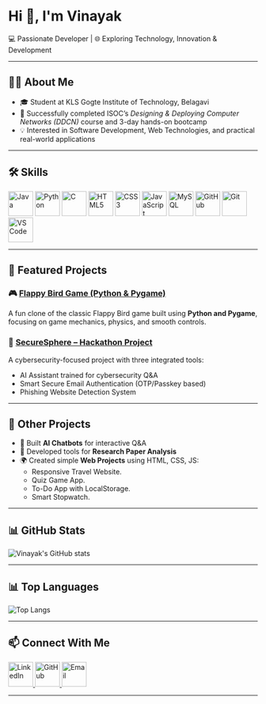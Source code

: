 # Hi 👋, I'm Vinayak  
💻 Passionate Developer | 🌐 Exploring Technology, Innovation & Development  

---

## 👨‍💻 About Me  
- 🎓 Student at KLS Gogte Institute of Technology, Belagavi  
- 📡 Successfully completed ISOC’s *Designing & Deploying Computer Networks (DDCN)* course and 3-day hands-on bootcamp  
- 💡 Interested in Software Development, Web Technologies, and practical real-world applications  

---

## 🛠️ Skills  

<p>  
  <img src="https://cdn.jsdelivr.net/gh/devicons/devicon/icons/java/java-original.svg" alt="Java" width="50" height="50"/>  
  <img src="https://cdn.jsdelivr.net/gh/devicons/devicon/icons/python/python-original.svg" alt="Python" width="50" height="50"/>  
  <img src="https://cdn.jsdelivr.net/gh/devicons/devicon/icons/c/c-original.svg" alt="C" width="50" height="50"/>  
  <img src="https://cdn.jsdelivr.net/gh/devicons/devicon/icons/html5/html5-original.svg" alt="HTML5" width="50" height="50"/>  
  <img src="https://cdn.jsdelivr.net/gh/devicons/devicon/icons/css3/css3-original.svg" alt="CSS3" width="50" height="50"/>  
  <img src="https://cdn.jsdelivr.net/gh/devicons/devicon/icons/javascript/javascript-original.svg" alt="JavaScript" width="50" height="50"/>  
  <img src="https://cdn.jsdelivr.net/gh/devicons/devicon/icons/mysql/mysql-original.svg" alt="MySQL" width="50" height="50"/>  
  <img src="https://cdn.jsdelivr.net/gh/devicons/devicon/icons/github/github-original.svg" alt="GitHub" width="50" height="50"/>  
  <img src="https://cdn.jsdelivr.net/gh/devicons/devicon/icons/git/git-original.svg" alt="Git" width="50" height="50"/>  
  <img src="https://cdn.jsdelivr.net/gh/devicons/devicon/icons/vscode/vscode-original.svg" alt="VS Code" width="50" height="50"/>  
</p>  

---

## 🚀 Featured Projects  
### 🎮 [Flappy Bird Game (Python & Pygame)](https://github.com/Vinayak-Chinchakhandi/Flappy_Bird_Game)  
A fun clone of the classic Flappy Bird game built using **Python and Pygame**, focusing on game mechanics, physics, and smooth controls.  

### 🔐 [SecureSphere – Hackathon Project](https://github.com/Vinayak-Chinchakhandi/Secure-Sphere)  
A cybersecurity-focused project with three integrated tools:  
- AI Assistant trained for cybersecurity Q&A  
- Smart Secure Email Authentication (OTP/Passkey based)  
- Phishing Website Detection System  

---

## 📌 Other Projects  
- 🤖 Built **AI Chatbots** for interactive Q&A  
- 📄 Developed tools for **Research Paper Analysis**  
- 🌍 Created simple **Web Projects** using HTML, CSS, JS:  
  - Responsive Travel Website.  
  - Quiz Game App.  
  - To-Do App with LocalStorage.  
  - Smart Stopwatch.  

---

## 📊 GitHub Stats  
![Vinayak's GitHub stats](https://github-readme-stats.vercel.app/api?username=Vinayak-Chinchakhandi&show_icons=true&theme=tokyonight)  

---

## 📊 Top Languages  
![Top Langs](https://github-readme-stats.vercel.app/api/top-langs/?username=Vinayak-Chinchakhandi&layout=compact&theme=tokyonight)  

---

## 📫 Connect With Me  

<p>  
  <a href="https://www.linkedin.com/in/vinayak-chinchakhandi" target="_blank">  
    <img src="https://cdn.jsdelivr.net/gh/devicons/devicon/icons/linkedin/linkedin-original.svg" width="50" height="50" alt="LinkedIn"/>  
  </a>  
  <a href="https://github.com/Vinayak-Chinchakhandi" target="_blank">  
    <img src="https://cdn.jsdelivr.net/gh/devicons/devicon/icons/github/github-original.svg" width="50" height="50" alt="GitHub"/>  
  </a>  
  <a href="mailto:vinayakchinchakhandi165@gmail.com">  
    <img src="https://cdn-icons-png.flaticon.com/512/281/281769.png" width="50" height="50" alt="Email"/>  
  </a>  
</p>  

---
